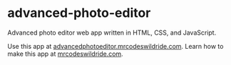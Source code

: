 # advanced-photo-editor

Advanced photo editor web app written in HTML, CSS, and JavaScript.

Use this app at [advancedphotoeditor.mrcodeswildride.com](https://advancedphotoeditor.mrcodeswildride.com/).
Learn how to make this app at [mrcodeswildride.com](https://www.mrcodeswildride.com/).